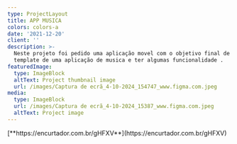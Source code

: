 ```yaml
---
type: ProjectLayout
title: APP MUSICA
colors: colors-a
date: '2021-12-20'
client: ''
description: >-
  Neste projeto foi pedido uma aplicação movel com o objetivo final de ser o
  template de uma aplicação de musica e ter algumas funcionalidade .
featuredImage:
  type: ImageBlock
  altText: Project thumbnail image
  url: /images/Captura de ecrã_4-10-2024_154747_www.figma.com.jpeg
media:
  type: ImageBlock
  url: /images/Captura de ecrã_4-10-2024_15387_www.figma.com.jpeg
  altText: Project image
---
```

<div style="text-align: left">[**https://encurtador.com.br/gHFXV**](https://encurtador.com.br/gHFXV)</div>

